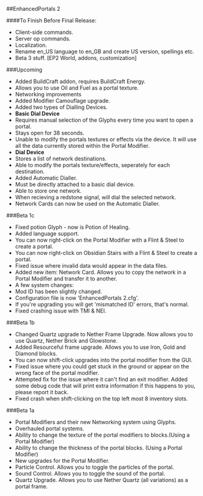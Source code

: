 ##EnhancedPortals 2

####To Finish Before Final Release:
* Client-side commands.
* Server op commands.
* Localization.
* Rename en_US language to en_GB and create US version, spellings etc.
* Beta 3 stuff. [EP2 World, addons, customization]

###Upcoming
* Added BuildCraft addon, requires BuildCraft Energy.
 * Allows you to use Oil and Fuel as a portal texture.
* Networking improvements
* Added Modifier Camouflage upgrade.
* Added two types of Dialling Devices.
 * **Basic Dial Device**
  * Requires manual selection of the Glyphs every time you want to open a portal.
  * Stays open for 38 seconds.
  * Unable to modify the portals textures or effects via the device. It will use all the data currently stored within the Portal Modifier.
  * **Dial Device**
  * Stores a list of network destinations.
  * Able to modify the portals texture/effects, seperately for each destination.
* Added Automatic Dialler.
 * Must be directly attached to a basic dial device.
 * Able to store one network.
 * When recieving a redstone signal, will dial the selected network.
* Network Cards can now be used on the Automatic Dialler.

###Beta 1c
* Fixed potion Glyph - now is Potion of Healing.
* Added language support.
* You can now right-click on the Portal Modifier with a Flint & Steel to create a portal.
* You can now right-click on Obsidian Stairs with a Flint & Steel to create a portal.
* Fixed issue where invalid data would appear in the data files.
* Added new item: Network Card. Allows you to copy the network in a Portal Modifier and transfer it to another.
* A few system changes:
 * Mod ID has been slightly changed.
 * Configuration file is now 'EnhancedPortals 2.cfg'.
 * If you're upgrading you will get 'mismatched ID' errors, that's normal.
* Fixed crashing issue with TMI & NEI.

###Beta 1b
* Changed Quartz upgrade to Nether Frame Upgrade. Now allows you to use Quartz, Nether Brick and Glowstone.
* Added Resourceful frame upgrade. Allows you to use Iron, Gold and Diamond blocks.
* You can now shift-click upgrades into the portal modifier from the GUI.
* Fixed issue where you could get stuck in the ground or appear on the wrong face of the portal modifier.
* Attempted fix for the issue where it can't find an exit modifier. Added some debug code that will print extra information if this happens to you, please report it back.
* Fixed crash when shift-clicking on the top left most 8 inventory slots.

###Beta 1a
* Portal Modifiers and their new Networking system using Glyphs.
* Overhauled portal systems.
* Ability to change the texture of the portal modifiers to blocks.(Using a Portal Modifier)
* Ability to change the thickness of the portal blocks. (Using a Portal Modifier)
* New upgrades for the Portal Modifier.
 * Particle Control. Allows you to toggle the particles of the portal.
 * Sound Control. Allows you to toggle the sound of the portal.
 * Quartz Upgrade. Allows you to use Nether Quartz (all variations) as a portal frame.